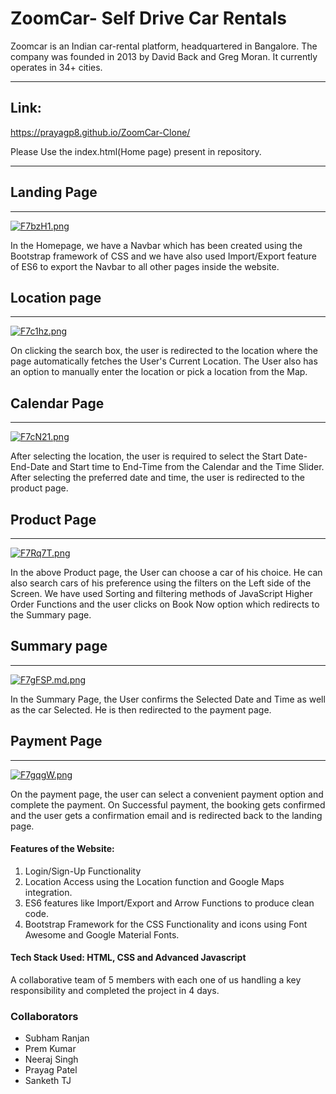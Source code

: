 # ZoomCar- Self Drive Car Rentals
Zoomcar is an Indian car-rental platform, headquartered in Bangalore. The company was founded in 2013 by David Back and Greg Moran. It currently operates in 34+ cities.

__________________________________________________________________________

## Link:
https://prayagp8.github.io/ZoomCar-Clone/

Please Use the index.html(Home page) present in repository.

************************************************************************

## Landing Page
_________________________________________________________________________

[![F7bzH1.png](https://i.im.ge/2022/07/23/F7bzH1.png)](https://im.ge/i/F7bzH1)

In the Homepage, we have a Navbar which has been created using the Bootstrap framework of CSS and we have also used Import/Export feature of ES6 to export the Navbar to all other pages inside the website. 

## Location page
__________________________________________________________________________


[![F7c1hz.png](https://i.im.ge/2022/07/23/F7c1hz.png)](https://im.ge/i/F7c1hz)



On clicking the search box, the user is redirected to the location where the page automatically fetches the User's Current Location. The User also has an option to manually enter the location or pick a location from the Map.

## Calendar Page 
_________________________________________________________________________

[![F7cN21.png](https://i.im.ge/2022/07/23/F7cN21.png)](https://im.ge/i/F7cN21)

After selecting the location, the user is required to select the Start Date-End-Date and Start time to End-Time from the Calendar and the Time Slider. After selecting the preferred date and time, the user is redirected to the product page.

## Product Page
__________________________________________________________________________

[![F7Rq7T.png](https://i.im.ge/2022/07/24/F7Rq7T.png)](https://im.ge/i/F7Rq7T)

In the above Product page, the User can choose a car of his choice. He can also search cars of his preference using the filters on the Left side of the Screen. We have used Sorting and filtering methods of JavaScript Higher Order Functions and the user clicks on Book Now option which redirects to the Summary page.

## Summary page
__________________________________________________________________________


[![F7gFSP.md.png](https://i.im.ge/2022/07/24/F7gFSP.md.png)](https://im.ge/i/F7gFSP)

In the Summary Page, the User confirms the Selected Date and Time as well as the car Selected. He is then redirected to the payment page.

## Payment Page

__________________________________________________________________________

[![F7gqgW.png](https://i.im.ge/2022/07/24/F7gqgW.png)](https://im.ge/i/F7gqgW)

On the payment page, the user can select a convenient payment option and complete the payment. On Successful payment, the booking gets confirmed and the user gets a confirmation email and is redirected back to the landing page.

#### Features of the Website:
1. Login/Sign-Up Functionality
2. Location Access using the Location function and Google Maps integration.
3. ES6 features like Import/Export and Arrow Functions to produce clean code.
4. Bootstrap Framework for the CSS Functionality and icons using Font Awesome and Google Material Fonts.


#### Tech Stack Used: HTML, CSS and Advanced Javascript

A collaborative team of 5 members with each one of us handling a key responsibility and completed the project in 4 days.

### Collaborators

+ Subham Ranjan
+ Prem Kumar
+ Neeraj Singh 
+ Prayag Patel
+ Sanketh TJ





